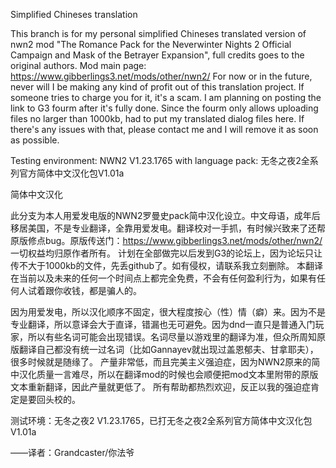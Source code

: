 Simplified Chineses translation

This branch is for my personal simplified Chineses translated version of nwn2 mod "The Romance Pack for the Neverwinter Nights 2 Official Campaign and Mask of the Betrayer Expansion", full credits goes to the original authors. Mod main page: https://www.gibberlings3.net/mods/other/nwn2/
For now or in the future, never will I be making any kind of profit out of this translation project. If someone tries to charge you for it, it's a scam.
I am planning on posting the link to G3 fourm after it's fully done. Since the fourm only allows uploading files no larger than 1000kb, had to put my translated dialog files here. If there's any issues with that, please contact me and I will remove it as soon as possible.

Testing environment: NWN2 V1.23.1765 with language pack: 无冬之夜2全系列官方简体中文汉化包V1.01a


简体中文汉化

此分支为本人用爱发电版的NWN2罗曼史pack简中汉化设立。中文母语，成年后移居美国，不是专业翻译，全靠用爱发电。翻译校对一手抓，有时候兴致来了还帮原版修点bug。原版传送门：https://www.gibberlings3.net/mods/other/nwn2/ 一切权益均归原作者所有。
计划在全部做完以后发到G3的论坛上，因为论坛只让传不大于1000kb的文件，先丢github了。如有侵权，请联系我立刻删除。
本翻译在当前以及未来的任何一个时间点上都完全免费，不会有任何盈利行为，如果有任何人试着跟你收钱，都是骗人的。

因为用爱发电，所以汉化顺序不固定，很大程度按心（性）情（癖）来。因为不是专业翻译，所以意译会大于直译，错漏也无可避免。因为dnd一直只是普通入门玩家，所以有些名词可能会出现错误。名词尽量以游戏里的翻译为准，但众所周知原版翻译自己都没有统一过名词（比如Gannayev就出现过盖恩郁夫、甘拿耶夫），很多时候就是随缘了。
产量非常低，而且完美主义强迫症，因为NWN2原来的简中汉化质量一言难尽，所以在翻译mod的时候也会顺便把mod文本里附带的原版文本重新翻译，因此产量就更低了。
所有帮助都热烈欢迎，反正以我的强迫症肯定是要回头校的。

测试环境：无冬之夜2 V1.23.1765，已打无冬之夜2全系列官方简体中文汉化包V1.01a

——译者：Grandcaster/你法爷
